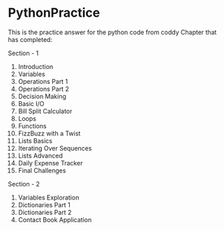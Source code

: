 # PythonPractice
This is the practice answer for the python code from coddy
Chapter that has completed:

Section - 1
1. Introduction
2. Variables
3. Operations Part 1
4. Operations Part 2
5. Decision Making 
6. Basic I/O
7. Bill Split Calculator
8. Loops
9. Functions
10. FizzBuzz with a Twist
11. Lists Basics
12. Iterating Over Sequences
13. Lists Advanced
14. Daily Expense Tracker
15. Final Challenges

Section - 2
1. Variables Exploration
2. Dictionaries Part 1
3. Dictionaries Part 2
4. Contact Book Application


